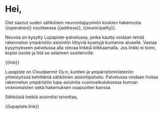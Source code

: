 # Hei,

Olet saanut uuden sähköisen
neuvontapyynnön koskien hakemusta {{operation}} osoitteessa
{{address}}, {{municipality}}.

Neuvoa on kysytty Lupapiste-palvelussa, jonka kautta voidaan tehdä
rakennetun ympäristön asiointiin liittyviä kyselyjä kuntanne
alueelle. Vastaa kysymykseen palvelussa alla olevaa
linkkiä klikkaamalla. Jos linkki ei toimi, kopioi osoite ja liitä se
selaimen osoiteriville.

{{link}}

Lupapiste on Cloudpermit Oy:n, kuntien ja ympäristöministeriön
yhteistyössä kehittämä sähköinen asiointipalvelu. Palvelussa voidaan
hoitaa rakennetun ympäristön lupa-asiointia vuorovaikutuksessa kunnan
viranomaisten sekä hakemuksen osapuolten kanssa.

Sähköisiä hetkiä asiointiisi toivottaa,

{{lupapiste.link}}
